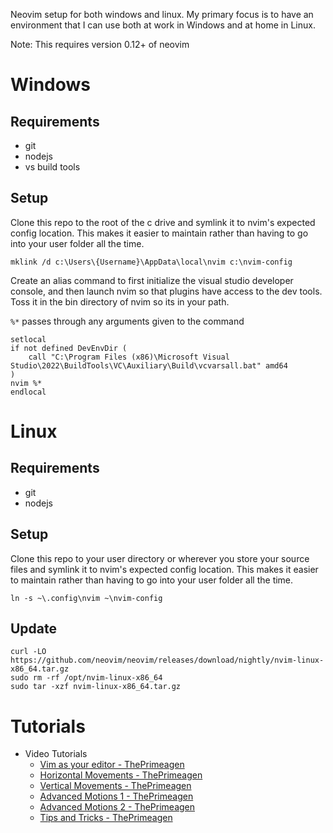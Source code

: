 Neovim setup for both windows and linux. My primary focus is to have an environment that I can use both at work in Windows and at home in Linux.

Note: This requires version 0.12+ of neovim

# Windows
## Requirements
- git
- nodejs
- vs build tools 

## Setup
Clone this repo to the root of the c drive and symlink it to nvim's expected config location. This makes it easier to maintain
rather than having to go into your user folder all the time.
```shell
mklink /d c:\Users\{Username}\AppData\local\nvim c:\nvim-config
```

Create an alias command to first initialize the visual studio developer console, and then launch nvim 
so that plugins have access to the dev tools. Toss it in the bin directory of nvim so its in your path.

`%*` passes through any arguments given to the command
```shell
setlocal
if not defined DevEnvDir (
    call "C:\Program Files (x86)\Microsoft Visual Studio\2022\BuildTools\VC\Auxiliary\Build\vcvarsall.bat" amd64
)
nvim %*
endlocal
```

# Linux
## Requirements
- git
- nodejs

## Setup
Clone this repo to your user directory or wherever you store your source files and symlink it to nvim's expected config location. This makes it easier to maintain rather than having to go into your user folder all the time.
```shell
ln -s ~\.config\nvim ~\nvim-config
```

## Update
```shell
curl -LO https://github.com/neovim/neovim/releases/download/nightly/nvim-linux-x86_64.tar.gz
sudo rm -rf /opt/nvim-linux-x86_64
sudo tar -xzf nvim-linux-x86_64.tar.gz
```

# Tutorials
- Video Tutorials
  - [Vim as your editor - ThePrimeagen](https://www.youtube.com/watch?v=X6AR2RMB5tE)
  - [Horizontal Movements - ThePrimeagen](https://www.youtube.com/watch?v=5JGVtttuDQA)
  - [Vertical Movements - ThePrimeagen](https://www.youtube.com/watch?v=KfENDDEpCsI)
  - [Advanced Motions 1 - ThePrimeagen](https://www.youtube.com/watch?v=qZO9A5F6BZs)
  - [Advanced Motions 2 - ThePrimeagen](https://www.youtube.com/watch?v=uL9oOZStezw)
  - [Tips and Tricks - ThePrimeagen](https://www.youtube.com/watch?v=FrMRyXtiJkc)
